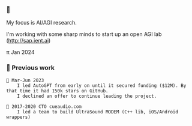 ### 👋

My focus is AI/AGI research.

I'm working with some sharp minds to start up an open AGI lab (http://sap.ient.ai)

π Jan 2024


### 🔸 Previous work
```
🔹 Mar-Jun 2023
    I led AutoGPT from early on until it secured funding ($12M). By that time it had 150k stars on GitHub.
    I declined an offer to continue leading the project.

🔹 2017-2020 CTO cueaudio.com
    I led a team to build UltraSound MODEM (C++ lib, iOS/Android wrappers)
```
